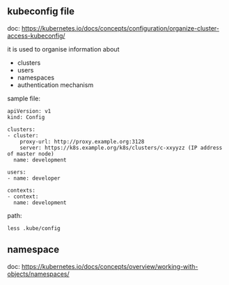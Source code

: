 ## kubeconfig file
doc: https://kubernetes.io/docs/concepts/configuration/organize-cluster-access-kubeconfig/

it is used to organise information about
* clusters
* users
* namespaces
* authentication mechanism

sample file:
```
apiVersion: v1
kind: Config

clusters:
- cluster:
    proxy-url: http://proxy.example.org:3128
    server: https://k8s.example.org/k8s/clusters/c-xxyyzz (IP address of master node)
  name: development

users:
- name: developer

contexts:
- context:
  name: development
```

path:
```
less .kube/config
```

## namespace
doc: https://kubernetes.io/docs/concepts/overview/working-with-objects/namespaces/

